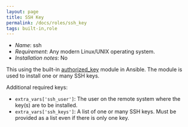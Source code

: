 ```yaml
---
layout: page
title: SSH Key
permalink: /docs/roles/ssh_key
tags: built-in,role
---
```


* *Name*: ssh
* *Requirement*: Any modern Linux/UNIX operating system.
* *Installation notes*: No

This using the built-in [authorized_key](https://docs.ansible.com/ansible/authorized_key_module.html) module in Ansible. The module is used to install one or many SSH keys.

Additional required keys:

 * `extra_vars['ssh_user']`: The user on the remote system where the key(s) are to be installed.
 * `extra_vars['ssh_keys']`: A list of one or many SSH keys. Must be provided as a list even if there is only one key.

